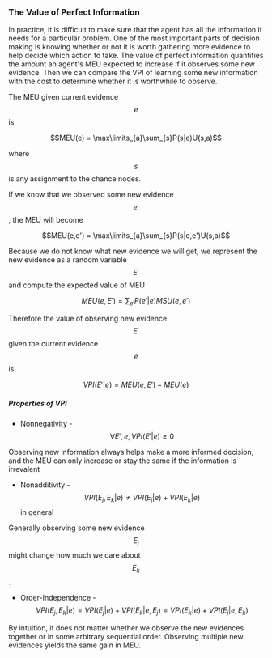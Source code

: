 
### The Value of Perfect Information

In practice, it is difficult to make sure that the agent has all the information it needs for a particular problem. One of the most important parts of decision making is knowing whether or not it is worth gathering more evidence to help decide which action to take. The value of perfect information quantifies the amount an agent's MEU expected to increase if it observes some new evidence. Then we can compare the VPI of learning some new information with the cost to determine whether it is worthwhile to observe.

The MEU given current evidence $$e$$ is

$$MEU(e) = \max\limits_{a}\sum_{s}P(s|e)U(s,a)$$

where $$s$$ is any assignment to the chance nodes.

If we know that we observed some new evidence $$e'$$, the MEU will become

$$MEU(e,e') = \max\limits_{a}\sum_{s}P(s|e,e')U(s,a)$$

Because we do not know what new evidence we will get, we represent the new evidence as a random variable $$ E'$$ and compute the expected value of MEU

$$MEU(e, E') = \sum_{e'}P(e'|e)MSU(e,e')$$

Therefore the value of observing new evidence $$E'$$ given the current evidence $$e$$ is

$$VPI(E'|e) = MEU(e, E') - MEU(e)$$

##### Properties of VPI

- Nonnegativity - $$\forall E', e, VPI(E'|e) \ge 0$$

Observing new information always helps make a more informed decision, and the MEU can only increase or stay the same if the information is irrevalent

- Nonadditivity - $$VPI(E_j, E_k|e) \neq VPI(E_j|e) + VPI(E_k|e)$$ in general

Generally observing some new evidence $$E_j$$ might change how much we care about $$E_k$$.

- Order-Independence - $$VPI(E_j, E_k|e) = VPI(E_j|e) + VPI(E_k|e, E_j) = VPI(E_k|e) + VPI(E_j|e, E_k)$$

By intuition, it does not matter whether we observe the new evidences together or in some arbitrary sequential order. Observing multiple new evidences yields the same gain in MEU.